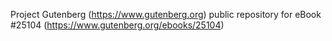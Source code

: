 Project Gutenberg (https://www.gutenberg.org) public repository for eBook #25104 (https://www.gutenberg.org/ebooks/25104)
